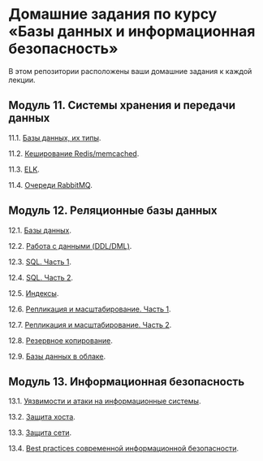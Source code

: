 # Домашние задания по курсу «Базы данных и информационная безопасность»

В этом репозитории расположены ваши домашние задания к каждой лекции. 

## Модуль 11. Системы хранения и передачи данных

11.1. [Базы данных, их типы](https://github.com/YundinMS/sdbhomeworks/blob/main/11.1_HW.md).

11.2. [Кеширование Redis/memcached](https://github.com/YundinMS/sdbhomeworks/blob/main/11.2_HW.md).

11.3. [ELK](https://github.com/YundinMS/sdbhomeworks/blob/main/11.3_HW.md).

11.4. [Очереди RabbitMQ]().


## Модуль 12. Реляционные базы данных

12.1. [Базы данных]().

12.2. [Работа с данными (DDL/DML)]().

12.3. [SQL. Часть 1]().

12.4. [SQL. Часть 2]().

12.5. [Индексы]().

12.6. [Репликация и масштабирование. Часть 1]().

12.7. [Репликация и масштабирование. Часть 2]().

12.8. [Резервное копирование]().

12.9. [Базы данных в облаке]().


## Модуль 13. Информационная безопасность

13.1. [Уязвимости и атаки на информационные системы]().

13.2. [Защита хоста]().

13.3. [Защита сети]().

13.4. [Best practices современной информационной безопасности]().
